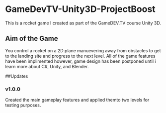 # GameDevTV-Unity3D-ProjectBoost
This is a rocket game I created as part of the GameDEV.TV course Unity 3D.

## Aim of the Game
You control a rocket on a 2D plane manuevering away from obstacles to get to the landing site and progress to the next level. All of the game features have been implimented however, game design has been postponed until i learn more about C#, Unity, and Blender.

##Updates
### v1.0.0
Created the main gameplay features and applied themto two levels for testing purposes.

